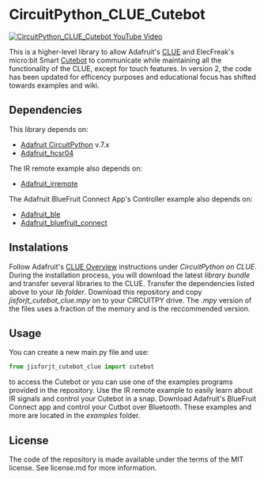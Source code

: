 # CircuitPython_CLUE_Cutebot
[![CircuitPython_CLUE_Cutebot YouTube Video](https://github.com/jisforjt/CircuitPython_CLUE_Cutebot/blob/master/docs/images/Cutebot_YouTube_Still.png)](https://youtu.be/jVEu-UyjuIc)

This is a higher-level library to allow Adafruit's [CLUE](https://www.adafruit.com/product/4500) and ElecFreak's micro:bit Smart [Cutebot](https://www.elecfreaks.com/micro-bit-smart-cutebot.html) to communicate while maintaining all the functionality of the CLUE, except for touch features. In version 2, the code has been updated for efficency purposes and educational focus has shifted towards examples and wiki.

## Dependencies
This library depends on:
* [Adafruit CircuitPython](https://github.com/adafruit/circuitpython) v.7.x
* [Adafruit_hcsr04](https://github.com/adafruit/Adafruit_CircuitPython_HCSR04)

The IR remote example also depends on:
* [Adafruit_irremote](https://github.com/adafruit/Adafruit_CircuitPython_IRRemote)

The Adafruit BlueFruit Connect App's Controller example also depends on:
* [Adafruit_ble](https://github.com/adafruit/Adafruit_CircuitPython_BLE)
* [Adafruit_bluefruit_connect](https://github.com/adafruit/Adafruit_CircuitPython_BluefruitConnect)

## Instalations
Follow Adafruit's [CLUE Overview](https://learn.adafruit.com/adafruit-clue) instructions under _CircuitPython on CLUE_. During the installation process, you will download the latest _library bundle_ and transfer several libraries to the CLUE. Transfer the dependencies listed above to your _lib folder_.
Download this repository and copy _jisforjt_cutebot_clue.mpy_ on to your CIRCUITPY drive. The _.mpy_ version of the files uses a fraction of the memory and is the reccommended version.

## Usage
You can create a new main.py file and use:
```python
from jisforjt_cutebot_clue import cutebot
```
to access the Cutebot or you can use one of the examples programs provided in the repository. Use the IR remote example to easily learn about IR signals and control your Cutebot in a snap. Download Adafruit's BlueFruit Connect app and control your Cutbot over Bluetooth. These examples and more are located in the _examples_ folder.

## License
The code of the repository is made available under the terms of the MIT license. See license.md for more information.
